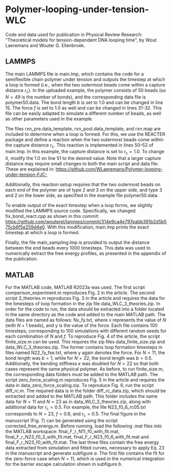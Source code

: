 # Polymer-looping-under-tension-WLC
Code and data used for publication in Physical Review Research: "Theoretical models for tension-dependent DNA looping time", by Wout Laeremans and Wouter G. Ellenbroek.

## LAMMPS
The main LAMMPS file is main.lmp, which contains the code for a semiflexible chain polymer under tension and outputs the timestep at which a loop is formed (i.e., when the two outermost beads come within a capture distance $r_\mathrm{c}$). In the uploaded example, the polymer consists of 50 beads (so $N = 49$ is the number of bonds), and the corresponding data file is polymer50.data. The bond length $b$ is set to 1.0 and can be changed in line 15. The force $f$ is set to 1.0 as well and can be changed in lines 31-32. This file can be easily adapted to simulate a different number of beads, as well as other parameters used in the example.

The files rxn_pre.data_template, rxn_post.data_template, and rxn.map are included to determine when a loop is formed. For this, we use the REACTER package and define a reaction when the two outermost beads come within the capture distance $r_\mathrm{c}$. This reaction is implemented in lines 50–52 of main.lmp. In this example, the capture distance is set to $r_\mathrm{c} = 1.0$. To change it, modify the 1.0 on line 51 to the desired value. Note that a larger capture distance may require small changes to both the main script and data file. These are explained in: https://github.com/WLaeremans/Polymer-looping-under-tension-FJC-

Additionally, this reaction setup requires that the two outermost beads on each end of the polymer are of type 2 and 3 on the upper side, and type 3 and 2 on the lower side, as specified in the example file polymer50.data.

To enable output of the exact timestep when a loop forms, we slightly modified the LAMMPS source code. Specifically, we changed fix_bond_react.cpp as shown in this commit: https://github.com/wouterel/lammps/commit/314e9ca4e797eabb391b2d5b575cb6f5e259d4e0. With this modification, main.lmp prints the exact timestep at which a loop is formed.

Finally, the file main_sampling.lmp is provided to output the distance between the end beads every 1000 timesteps. This data was used to numerically extract the free energy profiles, as presented in the appendix of the publication.

## MATLAB
For the MATLAB code, MATLAB R2023a was used. The first script comparison_experiment.m reproduces Fig. 2 in the article. The second script 3_theories.m reproduces Fig. 3 in the article and requires the data for the timesteps of loop formation in the zip file data_WLC_3_theories.zip. In order for the code to run, the data should be extracted into a folder located in the same directory as the code and added to the main MATLAB path. The data files are named as follows: Nx_fy.txt, where x represents the value of $N$ (with $N + 1$ beads), and y is the value of the force. Each file contains 100 timesteps, corresponding to 100 simulations with different random seeds for each combination of $N$ and $f$. To reproduce Fig. 4 of the article, the script finite_size.m can be used. This requires the zip files data_finite_size.zip and data_WLC_3_theories.zip. The former contains loop formation timesteps in files named N22_fy_fse.txt, where y again denotes the force. For $N = 11$, the bond length was $b = 1$, while for $N = 22$, the bond length was $b = 0.5$. Additionally, the bending stiffness $\kappa$ was doubled for $N = 22$ so that both cases represent the same physical polymer. As before, to run finite_size.m, the corresponding data folders must be added to the MATLAB path. The script zero_force_scaling.m reproduces Fig. 5 in the article and requires the data in data_zero_force_scaling.zip. To reproduce Fig. 6, run the script diff_rc.m. The required data is in the folder diff_rc_data.zip, which should be extracted and added to the MATLAB path. This folder includes the same data for $N = 11$ and $N = 23$ as in data_WLC_3_theories.zip, along with additional data for $r_\mathrm{c} = 0.5$. For example, the file N23_f0_6_rc05.txt corresponds to $N = 23$, $f = 0.6$, and $r_\mathrm{c} = 0.5$. The final figure in the manuscript (Fig. 7) can be generated using the script corrected_free_energy.m. Before running, load the following .mat files into the MATLAB workspace: final_F_r_N11_f0_with_fit.mat, final_F_r_N23_f0_3_with_fit.mat, final_F_r_N23_f0_6_with_fit.mat and final_F_r_N23_f0_with_fit.mat. The last three files contain the free energy data extracted from simulation and fitted curves, necessary to apply Eq. 23 in the manuscript and generate subfigure $a$. The first file contains the fit for the zero-force case when $N = 11$, which is used in the numerical integration for the barrier escape calculation shown in subfigure $b$.
